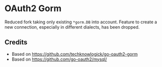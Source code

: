 # OAuth2 Gorm

Reduced fork taking only existing `*gorm.DB` into account. Feature to create a new connection,
especially in different dialects, has been dropped. 

## Credits

* Based on https://github.com/techknowlogick/go-oauth2-gorm
* Based on https://github.com/go-oauth2/mysql/

